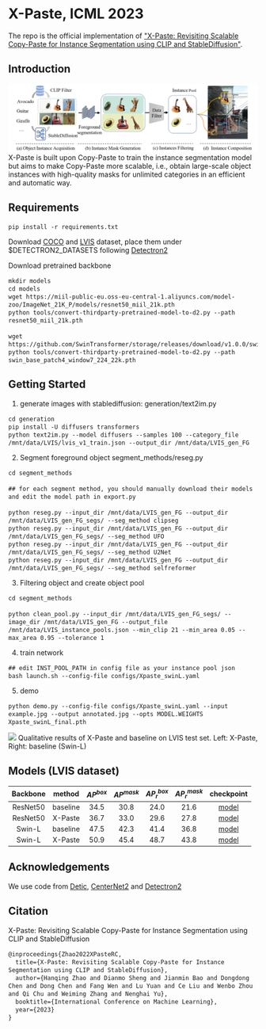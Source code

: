 # X-Paste, ICML 2023

The repo is the official implementation of ["X-Paste: Revisiting Scalable Copy-Paste for Instance Segmentation using CLIP and StableDiffusion"](https://arxiv.org/abs/2212.03863).

## Introduction

![X-Paste Pipeline](pipleline_figure.png)
  X-Paste is built upon Copy-Paste to train the instance segmentation model but aims to make Copy-Paste more scalable, i.e., obtain large-scale object instances with high-quality masks for unlimited categories in an efficient and automatic way. 

## Requirements

```
pip install -r requirements.txt
```

Download [COCO](https://cocodataset.org/#download) and  [LVIS](https://www.lvisdataset.org/dataset) dataset, place them under $DETECTRON2_DATASETS following [Detectron2](https://github.com/facebookresearch/detectron2/tree/main/datasets)


Download pretrained backbone 
```
mkdir models
cd models
wget https://miil-public-eu.oss-eu-central-1.aliyuncs.com/model-zoo/ImageNet_21K_P/models/resnet50_miil_21k.pth
python tools/convert-thirdparty-pretrained-model-to-d2.py --path resnet50_miil_21k.pth

wget https://github.com/SwinTransformer/storage/releases/download/v1.0.0/swin_base_patch4_window7_224_22k.pth
python tools/convert-thirdparty-pretrained-model-to-d2.py --path swin_base_patch4_window7_224_22k.pth
```

## Getting Started 
1. generate images with stablediffusion: generation/text2im.py

```
cd generation
pip install -U diffusers transformers
python text2im.py --model diffusers --samples 100 --category_file /mnt/data/LVIS/lvis_v1_train.json --output_dir /mnt/data/LVIS_gen_FG
```

2. Segment foreground object segment_methods/reseg.py 

```
cd segment_methods

## for each segment method, you should manually download their models and edit the model path in export.py 

python reseg.py --input_dir /mnt/data/LVIS_gen_FG --output_dir /mnt/data/LVIS_gen_FG_segs/ --seg_method clipseg
python reseg.py --input_dir /mnt/data/LVIS_gen_FG --output_dir /mnt/data/LVIS_gen_FG_segs/ --seg_method UFO
python reseg.py --input_dir /mnt/data/LVIS_gen_FG --output_dir /mnt/data/LVIS_gen_FG_segs/ --seg_method U2Net
python reseg.py --input_dir /mnt/data/LVIS_gen_FG --output_dir /mnt/data/LVIS_gen_FG_segs/ --seg_method selfreformer
```

3. Filtering object and create object pool 

```
cd segment_methods

python clean_pool.py --input_dir /mnt/data/LVIS_gen_FG_segs/ --image_dir /mnt/data/LVIS_gen_FG --output_file /mnt/data/LVIS_instance_pools.json --min_clip 21 --min_area 0.05 --max_area 0.95 --tolerance 1

```

4. train network 

```
## edit INST_POOL_PATH in config file as your instance pool json
bash launch.sh --config-file configs/Xpaste_swinL.yaml

```

5. demo
```
python demo.py --config-file configs/Xpaste_swinL.yaml --input example.jpg --output annotated.jpg --opts MODEL.WEIGHTS Xpaste_swinL_final.pth
```
![](visualize.png)
Qualitative results of X-Paste and baseline on LVIS test set. Left: X-Paste,
Right: baseline (Swin-L)

## Models (LVIS dataset)
| Backbone  | method | $AP^{box}$ | $AP^{mask}$ | $AP_r^{box}$ | $AP_r^{mask}$ | checkpoint |
|:--------:|:----------:|:----------:|:-----------:|:------------:|:-------------:|:-------------:|
| ResNet50  | baseline |    34.5    |     30.8    |     24.0     |      21.6    | [model]() |
| ResNet50  | X-Paste  |    36.7    |     33.0    |     29.6     |      27.8     | [model]() |
|  Swin-L  | baseline |    47.5    |     42.3    |     41.4    |      36.8     | [model]() |
|  Swin-L  | X-Paste  |    50.9    |     45.4    |     48.7     |      43.8    | [model]() |

## Acknowledgements

We use code from [Detic](https://github.com/facebookresearch/Detic), [CenterNet2](https://github.com/xingyizhou/CenterNet2) and [Detectron2](https://github.com/facebookresearch/detectron2)

## Citation

X-Paste: Revisiting Scalable Copy-Paste for Instance Segmentation using CLIP and StableDiffusion

```
@inproceedings{Zhao2022XPasteRC,
  title={X-Paste: Revisiting Scalable Copy-Paste for Instance Segmentation using CLIP and StableDiffusion},
  author={Hanqing Zhao and Dianmo Sheng and Jianmin Bao and Dongdong Chen and Dong Chen and Fang Wen and Lu Yuan and Ce Liu and Wenbo Zhou and Qi Chu and Weiming Zhang and Nenghai Yu},
  booktitle={International Conference on Machine Learning},
  year={2023}
}
```

